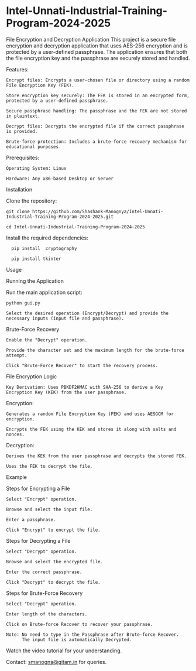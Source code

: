 # Intel-Unnati-Industrial-Training-Program-2024-2025

File Encryption and Decryption Application
This project is a secure file encryption and decryption application that uses AES-256 encryption and is protected by a user-defined passphrase. The application ensures that both the file encryption key and the passphrase are securely stored and handled.

Features:
  
    Encrypt files: Encrypts a user-chosen file or directory using a random File Encryption Key (FEK).
  
    Store encryption key securely: The FEK is stored in an encrypted form, protected by a user-defined passphrase.
  
    Secure passphrase handling: The passphrase and the FEK are not stored in plaintext.
  
    Decrypt files: Decrypts the encrypted file if the correct passphrase is provided.
  
    Brute-force protection: Includes a brute-force recovery mechanism for educational purposes.

Prerequisites:
    
    Operating System: Linux
    
    Hardware: Any x86-based Desktop or Server

Installation
  
  Clone the repository:
    
    git clone https://github.com/Shashank-Manognya/Intel-Unnati-Industrial-Training-Program-2024-2025.git
    
    cd Intel-Unnati-Industrial-Training-Program-2024-2025
  
  Install the required dependencies:
      
      pip install  cryptography
      
      pip install tkinter

Usage

  Running the Application
    
  Run the main application script:

    python gui.py

    Select the desired operation (Encrypt/Decrypt) and provide the necessary inputs (input file and passphrase).

  Brute-Force Recovery
    
    Enable the "Decrypt" operation.
    
    Provide the character set and the maximum length for the brute-force attempt.
  
    Click "Brute-Force Recover" to start the recovery process.

File Encryption Logic
  
    Key Derivation: Uses PBKDF2HMAC with SHA-256 to derive a Key Encryption Key (KEK) from the user passphrase.

Encryption:
  
    Generates a random File Encryption Key (FEK) and uses AESGCM for encryption.
  
    Encrypts the FEK using the KEK and stores it along with salts and nonces.
  
Decryption:
  
    Derives the KEK from the user passphrase and decrypts the stored FEK.
  
    Uses the FEK to decrypt the file.

Example

  Steps for Encrypting a File
    
    Select "Encrypt" operation.
    
    Browse and select the input file.

    Enter a passphrase.
    
    Click "Encrypt" to encrypt the file.

Steps for Decrypting a File
    
    Select "Decrypt" operation.
    
    Browse and select the encrypted file.
    
    Enter the correct passphrase.
    
    Click "Decrypt" to decrypt the file.

Steps for Brute-Force Recovery
    
    Select "Decrypt" operation.
    
    Enter length of the characters.

    Click on Brute-force Recover to recover your passphrase.
    
    Note: No need to type in the Passphrase after Brute-force Recover. 
          The input file is automatically Decrypted.

Watch the video tutorial for your understanding.  

Contact: 
    smanogna@gitam.in for queries.
